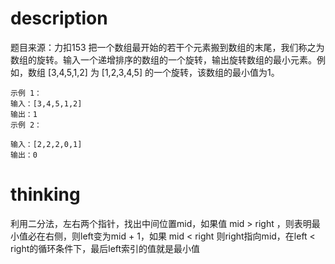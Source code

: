 # description
题目来源：力扣153
把一个数组最开始的若干个元素搬到数组的末尾，我们称之为数组的旋转。输入一个递增排序的数组的一个旋转，输出旋转数组的最小元素。例如，数组 [3,4,5,1,2] 为 [1,2,3,4,5] 的一个旋转，该数组的最小值为1。  

```
示例 1：
输入：[3,4,5,1,2]
输出：1
示例 2：

输入：[2,2,2,0,1]
输出：0
```

# thinking
利用二分法，左右两个指针，找出中间位置mid，如果值 mid > right ，则表明最小值必在右侧，则left变为mid + 1，如果 mid < right 则right指向mid，在left < right的循环条件下，最后left索引的值就是最小值

